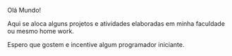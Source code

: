 Olá Mundo!

Aqui se aloca alguns projetos e atividades elaboradas em minha faculdade ou mesmo home work.

Espero que gostem e incentive algum programador iniciante.
